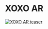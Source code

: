 # XOXO AR

[![XOXO AR teaser](https://img.youtube.com/vi/s1HbH8u2ANE/maxresdefault.jpg)](https://www.youtube.com/watch?v=s1HbH8u2ANE "XOXO AR teaser")
